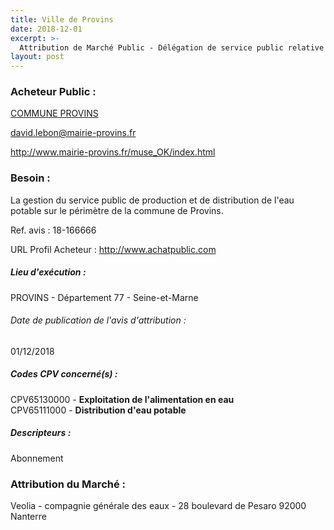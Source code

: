 ```yaml
---
title: Ville de Provins
date: 2018-12-01
excerpt: >-
  Attribution de Marché Public - Délégation de service public relative à la gestion du service public d'eau potable de la ville de Provins
layout: post
---
```


### Acheteur Public : 
<a href="/acheteur-136/siren-217703792"> COMMUNE PROVINS</a><br/>



david.lebon@mairie-provins.fr


http://www.mairie-provins.fr/muse_OK/index.html
### Besoin :

La gestion du service public de production et de distribution de l'eau potable sur le périmètre de la commune de Provins.

Ref. avis : 18-166666

URL Profil Acheteur : http://www.achatpublic.com

##### Lieu d'exécution :

PROVINS - Département 77 - Seine-et-Marne

###### Date de publication de l'avis d'attribution : 
01/12/2018

##### Codes CPV concerné(s) :
CPV65130000 - **Exploitation de l'alimentation en eau** <br/>
CPV65111000 - **Distribution d'eau potable** <br/>

##### Descripteurs :
Abonnement <br/>

### Attribution du Marché :
Veolia - compagnie générale des eaux - 28 boulevard de Pesaro 92000 Nanterre <br/>

